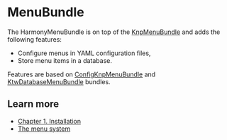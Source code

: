 # MenuBundle

The HarmonyMenuBundle is on top of the [KnpMenuBundle](https://packagist.org/packages/knplabs/knp-menu-bundle) and adds the following features:

* Configure menus in YAML configuration files,
* Store menu items in a database.

Features are based on [ConfigKnpMenuBundle](https://packagist.org/packages/jbouzekri/config-knp-menu-bundle) and [KtwDatabaseMenuBundle](https://packagist.org/packages/kevintweber/ktw-database-menu-bundle) bundles.

## Learn more

* [Chapter 1. Installation](installation.md)
* [The menu system](../../menu/)

